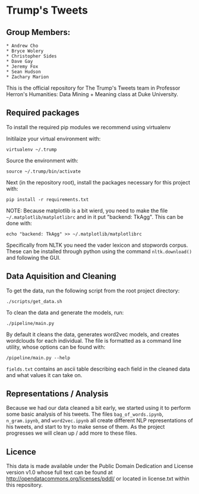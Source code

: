 # Trump's Tweets
## Group Members: 
    * Andrew Cho
    * Bryce Wolery
    * Christopher Sides
    * Dave Gay
    * Jeremy Fox
    * Sean Hudson
    * Zachary Marion

This is the official repository for The Trump's Tweets team in Professor Herron's Humanities: Data Mining + Meaning class at Duke University.

## Required packages

To install the required pip modules we recommend using virtualenv

Initilaize your virtual environment with:

`virtualenv ~/.trump`

Source the environment with:

`source ~/.trump/bin/activate`

Next (in the repository root), install the packages necessary for this project with:

`pip install -r requirements.txt`

NOTE: Because matplotlib is a bit wierd, you need to make the file `~/.matplotlib/matplotlibrc` and in it put "backend: TkAgg". This can be done with:

`echo "backend: TkAgg" >> ~/.matplotlib/matplotlibrc`

Specifically from NLTK you need the vader lexicon and stopwords corpus. These can be installed through python using the command `nltk.download()` and following the GUI.


## Data Aquisition and Cleaning

To get the data, run the following script from the root project directory:

`./scripts/get_data.sh`

To clean the data and generate the models, run:

`./pipeline/main.py`

By default it cleans the data, generates word2vec models, and creates wordclouds for each individual. The file is formatted as a command line utility, whose options can be found with:

`/pipeline/main.py --help`

`fields.txt` contains an ascii table describing each field in the cleaned data and what values it can take on.

## Representations / Analysis

Because we had our data cleaned a bit early, we started using it to perform some basic analysis of his tweets. The files `bag_of_words.ipynb`, `n_gram.ipynb`, and `word2vec.ipynb` all create different NLP representations of his tweets, and start to try to make sense of them. As the project progresses we will clean up / add more to these files.

## Licence

This data is made available under the Public Domain Dedication and License version v1.0 whose full text can be found at http://opendatacommons.org/licenses/pddl/ or located in license.txt within this repository.
